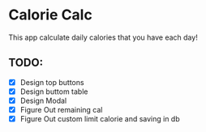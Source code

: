 # Calorie Calc

This app calculate daily calories that you have each day!

## TODO:

-   [x] Design top buttons
-   [x] Design buttom table
-   [x] Design Modal
-   [x] Figure Out remaining cal
-   [x] Figure Out custom limit calorie and saving in db
